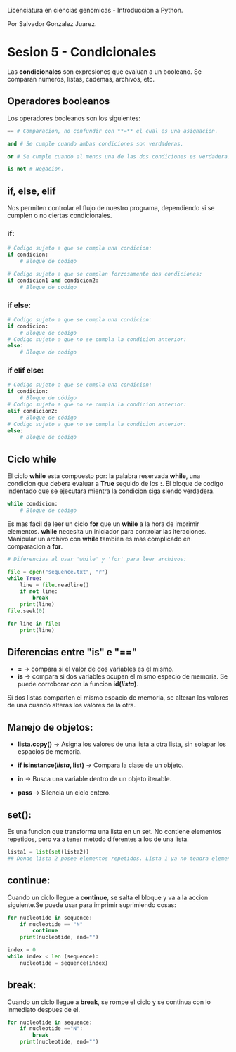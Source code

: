 Licenciatura en ciencias genomicas - Introduccion a Python.

Por Salvador Gonzalez Juarez.

# Sesion 5 - Condicionales

Las **condicionales** son expresiones que evaluan a un booleano. Se comparan numeros, listas, cademas, archivos, etc. 

## Operadores booleanos

Los operadores booleanos son los siguientes:

```python
== # Comparacion, no confundir con **=** el cual es una asignacion.

and # Se cumple cuando ambas condiciones son verdaderas.

or # Se cumple cuando al menos una de las dos condiciones es verdadera.

is not # Negacion.
```

## if, else, elif

Nos permiten controlar el flujo de nuestro programa, dependiendo si se cumplen o no ciertas condicionales.

### if: 

```python
# Codigo sujeto a que se cumpla una condicion:
if condicion:
	# Bloque de codigo

# Codigo sujeto a que se cumplan forzosamente dos condiciones:
if condicion1 and condicion2:
    # Bloque de codigo
```

### if else:

```python
# Codigo sujeto a que se cumpla una condicion:
if condicion:
    # Bloque de codigo
# Codigo sujeto a que no se cumpla la condicion anterior:
else:
    # Bloque de codigo
```

### if elif else:

```python
# Codigo sujeto a que se cumpla una condicion:
if condicion:
	# Bloque de código
# Codigo sujeto a que no se cumpla la condicion anterior:
elif condicion2:
	# Bloque de código
# Codigo sujeto a que no se cumpla la condicion anterior:
else:
	# Bloque de código
```

## Ciclo while

El ciclo **while** esta compuesto por: la palabra reservada **while**, una condicion que debera evaluar a **True** seguido de los **:**. El bloque de codigo indentado que se ejecutara mientra la condicion siga siendo verdadera.

```Python
while condicion:
	# Bloque de código
```

Es mas facil de leer un ciclo **for** que un **while** a la hora de imprimir elementos. **while** necesita un iniciador para controlar las iteraciones. Manipular un archivo con **while** tambien es mas complicado en comparacion a **for**.

```python
# Diferencias al usar 'while' y 'for' para leer archivos:

file = open("sequence.txt", "r")
while True:
	line = file.readline()
	if not line:
		break
	print(line)
file.seek(0)

for line in file:
	print(line)
```

## Diferencias entre "is" e "=="

- **=** -> compara si el valor de dos variables es el mismo.
- **is** -> compara si dos variables ocupan el mismo espacio de memoria. Se puede corroborar con la funcion **id(*lista*)**.

Si dos listas comparten el mismo espacio de memoria, se alteran los valores de una cuando alteras los valores de la otra.

## Manejo de objetos:

- **lista.copy()** -> Asigna los valores de una lista a otra lista, sin solapar los espacios de memoria.
- **if isinstance(*lista*, list)** -> Compara la clase de un objeto.

- **in** -> Busca una variable dentro de un objeto iterable.
- **pass** -> Silencia un ciclo entero. 

## set():

Es una funcion que transforma una lista en un set. No contiene elementos repetidos, pero va a tener metodo diferentes a los de una lista. 

```python
lista1 = list(set(lista2))
## Donde lista 2 posee elementos repetidos. Lista 1 ya no tendra elementos repetidos.
```

## continue:

Cuando un ciclo llegue a **continue**, se salta el bloque y va a la accion siguiente.Se puede usar para imprimir suprimiendo cosas:

```python
for nucleotide in sequence:
	if nucleotide == "N"
		continue
	print(nucleotide, end="")

index = 0
while index < len (sequence):
	nucleotide = sequence(index)
```
## break:

Cuando un ciclo llegue a **break**, se rompe el ciclo y se continua con lo inmediato despues de el.

```python
for nucleotide in sequence:
	if nucleotide =="N":
		break
	print(nucleotide, end="")
```